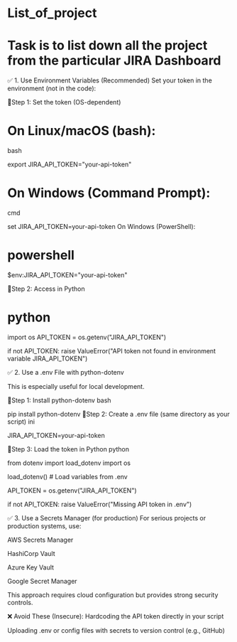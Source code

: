 # List_of_project
# Task is to list down all the project from the particular JIRA Dashboard

✅ 1. Use Environment Variables (Recommended)
Set your token in the environment (not in the code):

📍Step 1: Set the token (OS-dependent)

# On Linux/macOS (bash):

bash

export JIRA_API_TOKEN="your-api-token"

# On Windows (Command Prompt):
cmd

set JIRA_API_TOKEN=your-api-token
On Windows (PowerShell):

# powershell
$env:JIRA_API_TOKEN="your-api-token"


📍Step 2: Access in Python
# python

import os
API_TOKEN = os.getenv("JIRA_API_TOKEN")

if not API_TOKEN:
    raise ValueError("API token not found in environment variable JIRA_API_TOKEN")


✅ 2. Use a .env File with python-dotenv

This is especially useful for local development.

📍Step 1: Install python-dotenv
bash

pip install python-dotenv
📍Step 2: Create a .env file (same directory as your script)
ini

JIRA_API_TOKEN=your-api-token

📍Step 3: Load the token in Python
python

from dotenv import load_dotenv
import os

load_dotenv()  # Load variables from .env

API_TOKEN = os.getenv("JIRA_API_TOKEN")

if not API_TOKEN:
    raise ValueError("Missing API token in .env")


✅ 3. Use a Secrets Manager (for production)
For serious projects or production systems, use:

AWS Secrets Manager

HashiCorp Vault

Azure Key Vault

Google Secret Manager

This approach requires cloud configuration but provides strong security controls.

❌ Avoid These (Insecure):
Hardcoding the API token directly in your script

Uploading .env or config files with secrets to version control (e.g., GitHub)

